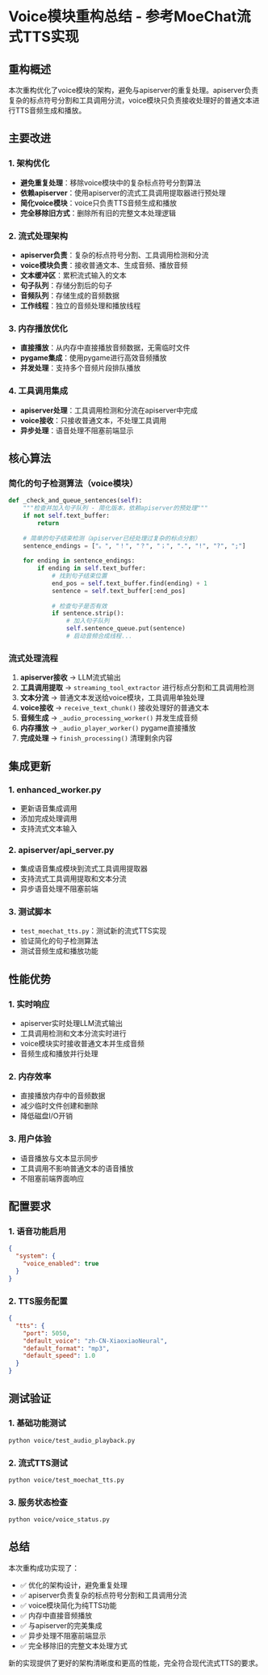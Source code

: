 # Voice模块重构总结 - 参考MoeChat流式TTS实现

## 重构概述

本次重构优化了voice模块的架构，避免与apiserver的重复处理。apiserver负责复杂的标点符号分割和工具调用分流，voice模块只负责接收处理好的普通文本进行TTS音频生成和播放。

## 主要改进

### 1. 架构优化
- **避免重复处理**：移除voice模块中的复杂标点符号分割算法
- **依赖apiserver**：使用apiserver的流式工具调用提取器进行预处理
- **简化voice模块**：voice只负责TTS音频生成和播放
- **完全移除旧方式**：删除所有旧的完整文本处理逻辑

### 2. 流式处理架构
- **apiserver负责**：复杂的标点符号分割、工具调用检测和分流
- **voice模块负责**：接收普通文本、生成音频、播放音频
- **文本缓冲区**：累积流式输入的文本
- **句子队列**：存储分割后的句子
- **音频队列**：存储生成的音频数据
- **工作线程**：独立的音频处理和播放线程

### 3. 内存播放优化
- **直接播放**：从内存中直接播放音频数据，无需临时文件
- **pygame集成**：使用pygame进行高效音频播放
- **并发处理**：支持多个音频片段排队播放

### 4. 工具调用集成
- **apiserver处理**：工具调用检测和分流在apiserver中完成
- **voice接收**：只接收普通文本，不处理工具调用
- **异步处理**：语音处理不阻塞前端显示

## 核心算法

### 简化的句子检测算法（voice模块）
```python
def _check_and_queue_sentences(self):
    """检查并加入句子队列 - 简化版本，依赖apiserver的预处理"""
    if not self.text_buffer:
        return
        
    # 简单的句子结束检测（apiserver已经处理过复杂的标点分割）
    sentence_endings = ["。", "！", "？", "；", ".", "!", "?", ";"]
    
    for ending in sentence_endings:
        if ending in self.text_buffer:
            # 找到句子结束位置
            end_pos = self.text_buffer.find(ending) + 1
            sentence = self.text_buffer[:end_pos]
            
            # 检查句子是否有效
            if sentence.strip():
                # 加入句子队列
                self.sentence_queue.put(sentence)
                # 启动音频合成线程...
```

### 流式处理流程
1. **apiserver接收** → LLM流式输出
2. **工具调用提取** → `streaming_tool_extractor` 进行标点分割和工具调用检测
3. **文本分流** → 普通文本发送给voice模块，工具调用单独处理
4. **voice接收** → `receive_text_chunk()` 接收处理好的普通文本
5. **音频生成** → `_audio_processing_worker()` 并发生成音频
6. **内存播放** → `_audio_player_worker()` pygame直接播放
7. **完成处理** → `finish_processing()` 清理剩余内容

## 集成更新

### 1. enhanced_worker.py
- 更新语音集成调用
- 添加完成处理调用
- 支持流式文本输入

### 2. apiserver/api_server.py
- 集成语音集成模块到流式工具调用提取器
- 支持流式工具调用提取和文本分流
- 异步语音处理不阻塞前端

### 3. 测试脚本
- `test_moechat_tts.py`：测试新的流式TTS实现
- 验证简化的句子检测算法
- 测试音频生成和播放功能

## 性能优势

### 1. 实时响应
- apiserver实时处理LLM流式输出
- 工具调用检测和文本分流实时进行
- voice模块实时接收普通文本并生成音频
- 音频生成和播放并行处理

### 2. 内存效率
- 直接播放内存中的音频数据
- 减少临时文件创建和删除
- 降低磁盘I/O开销

### 3. 用户体验
- 语音播放与文本显示同步
- 工具调用不影响普通文本的语音播放
- 不阻塞前端界面响应

## 配置要求

### 1. 语音功能启用
```json
{
  "system": {
    "voice_enabled": true
  }
}
```

### 2. TTS服务配置
```json
{
  "tts": {
    "port": 5050,
    "default_voice": "zh-CN-XiaoxiaoNeural",
    "default_format": "mp3",
    "default_speed": 1.0
  }
}
```

## 测试验证

### 1. 基础功能测试
```bash
python voice/test_audio_playback.py
```

### 2. 流式TTS测试
```bash
python voice/test_moechat_tts.py
```

### 3. 服务状态检查
```bash
python voice/voice_status.py
```

## 总结

本次重构成功实现了：
- ✅ 优化的架构设计，避免重复处理
- ✅ apiserver负责复杂的标点符号分割和工具调用分流
- ✅ voice模块简化为纯TTS功能
- ✅ 内存中直接音频播放
- ✅ 与apiserver的完美集成
- ✅ 异步处理不阻塞前端显示
- ✅ 完全移除旧的完整文本处理方式

新的实现提供了更好的架构清晰度和更高的性能，完全符合现代流式TTS的要求。
